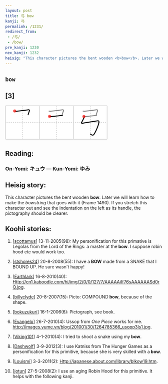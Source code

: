 ```yaml
---
layout: post
title: 弓 bow
kanji: 弓
permalink: /1231/
redirect_from:
 - /弓/
 - /bow/
pre_kanji: 1230
nex_kanji: 1232
heisig: "This character pictures the bent wooden <b>bow</b>. Later we will learn how to make the <i>bowstring</i> that goes with it (Frame 1490). If you stretch this character out and see the indentation on the left as its handle, the pictography should be clearer."
---
```


## `bow`

## [3]

<div class="stroke"><img src="../images/E5BC93.png" /></div>

## Reading:

### On-Yomi: キュウ &mdash; Kun-Yomi: ゆみ

## Heisig story:

This character pictures the bent wooden <b>bow</b>. Later we will learn how to make the <i>bowstring</i> that goes with it (Frame 1490). If you stretch this character out and see the indentation on the left as its handle, the pictography should be clearer.

## Koohii stories:

1) [<a href="http://kanji.koohii.com/profile/scottamus">scottamus</a>] 13-11-2005(98): My personification for this primative is Legolas from the Lord of the Rings: a master at the<strong> bow</strong>. I suppose robin hood etc would work too.

2) [<a href="http://kanji.koohii.com/profile/stshores24">stshores24</a>] 20-8-2008(55): I have a<strong> BOW</strong> made from a SNAKE that I BOUND UP. He sure wasn&#039;t happy!

3) [<a href="http://kanji.koohii.com/profile/Earthlark">Earthlark</a>] 16-8-2010(40): <a href="Http://cn1.kaboodle.com/hi/img/2/0/0/127/7/AAAAAiIf76sAAAAAASd0rQ.jpg">Http://cn1.kaboodle.com/hi/img/2/0/0/127/7/AAAAAiIf76sAAAAAASd0rQ.jpg</a>.

4) [<a href="http://kanji.koohii.com/profile/billyclyde">billyclyde</a>] 20-8-2007(15): Picto: COMPOUND<strong> bow</strong>, because of the shape.

5) [<a href="http://kanji.koohii.com/profile/bokuzukuri">bokuzukuri</a>] 16-1-2006(6): Pictograph, see book.

6) [<a href="http://kanji.koohii.com/profile/Evangelo">Evangelo</a>] 26-7-2010(4): Ussop from <em>One Piece</em> works for me. <a href="http://images.yume.vn/blog/201001/30/1264785366_usopp3ls1.jpg">http://images.yume.vn/blog/201001/30/1264785366_usopp3ls1.jpg</a>.

7) [<a href="http://kanji.koohii.com/profile/Viking101">Viking101</a>] 4-1-2010(4): I tried to shoot a snake using my<strong> bow</strong>.

8) [<a href="http://kanji.koohii.com/profile/Dashwolf">Dashwolf</a>] 3-9-2012(3): I use Katniss from The Hunger Games as a personification for this primitive, because she is very skilled with a<strong> bow</strong>.

9) [<a href="http://kanji.koohii.com/profile/Louismi">Louismi</a>] 3-3-2011(2): <a href="Http://japanese.about.com/library/blkow19.htm">Http://japanese.about.com/library/blkow19.htm</a>.

10) [<a href="http://kanji.koohii.com/profile/jotun">jotun</a>] 27-5-2008(2): I use an aging Robin Hood for this primitive. It helps with the following kanji.
